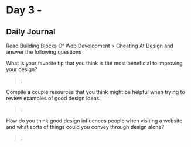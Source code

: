 # Day 3 -

## Daily Journal
Read Building Blocks Of Web Development > Cheating At Design and answer the following questions

What is your favorite tip that you think is the most beneficial to improving your design?
>.

Compile a couple resources that you think might be helpful when trying to review examples of good design ideas.
>.

How do you think good design influences people when visiting a website and what sorts of things could you convey through design alone?
>.